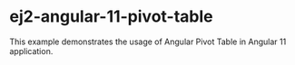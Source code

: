 # ej2-angular-11-pivot-table
This example demonstrates the usage of Angular Pivot Table in Angular 11 application.
